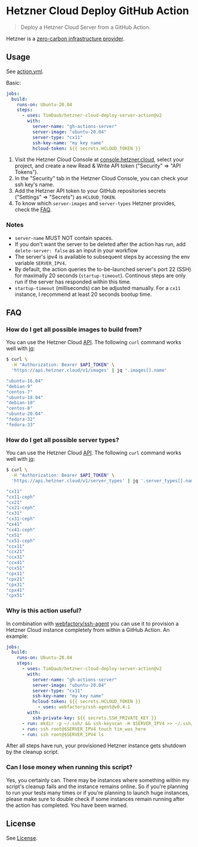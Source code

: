# Hetzner Cloud Deploy GitHub Action

> Deploy a Hetzner Cloud Server from a GitHub Action.

Hetzner is a [zero-carbon infrastructure
provider](https://github.com/vrde/notes/tree/master/zero-carbon).

## Usage

See [action.yml](./action.yml).

Basic:

```yml
jobs:
  build:
    runs-on: Ubuntu-20.04
    steps:
      - uses: TimDaub/hetzner-cloud-deploy-server-action@v2
        with:
          server-name: "gh-actions-server"
          server-image: "ubuntu-20.04"
          server-type: "cx11"
          ssh-key-name: "my key name"
          hcloud-token: ${{ secrets.HCLOUD_TOKEN }}
```


1.  Visit the Hetzner Cloud Console at
    [console.hetzner.cloud](https://console.hetzner.cloud/), select your
    project, and create a new Read & Write API token ("Security" => "API
    Tokens").
1. In the "Security" tab in the Hetzner Cloud Console, you can check your ssh
   key's name.
1. Add the Hetzner API token to your GitHub repositories secrets ("Settings" =>
   "Secrets") as `HCLOUD_TOKEN`.
1. To know which `server-images` and `server-types` Hetzner provides, check the
   [FAQ](#FAQ).

### Notes

- `server-name` MUST NOT contain spaces.
- If you don't want the server to be deleted after the action has run, add
`delete-server: false` as an input in your workflow
- The server's ipv4 is available to subsequent steps by accessing the env
variable `SERVER_IPV4`.
- By default, the action queries the to-be-launched server's port 22 (SSH) for
maximally 20 seconds (`startup-timeout`). Continous steps are only run if the
server has responded within this time.
- `startup-timeout` (milliseconds) can be adjusted manually. For a `cx11`
instance, I recommend at least 20 seconds bootup time.

## FAQ

### How do I get all possible images to build from?

You can use the Hetzner Cloud [API](https://docs.hetzner.cloud/#images-get-all-images).
The following `curl` command works well with [jq](https://github.com/stedolan/jq):

```bash
$ curl \
  -H "Authorization: Bearer $API_TOKEN" \
  'https://api.hetzner.cloud/v1/images' | jq '.images[].name'

"ubuntu-16.04"
"debian-9"
"centos-7"
"ubuntu-18.04"
"debian-10"
"centos-8"
"ubuntu-20.04"
"fedora-32"
"fedora-33"
```

### How do I get all possible server types?


You can use the Hetzner Cloud [API](https://docs.hetzner.cloud/#server-types-get-all-server-types).
The following `curl` command works well with [jq](https://github.com/stedolan/jq):

```bash
$ curl \
  -H "Authorization: Bearer $API_TOKEN" \
  'https://api.hetzner.cloud/v1/server_types' | jq '.server_types[].name'

"cx11"
"cx11-ceph"
"cx21"
"cx21-ceph"
"cx31"
"cx31-ceph"
"cx41"
"cx41-ceph"
"cx51"
"cx51-ceph"
"ccx11"
"ccx21"
"ccx31"
"ccx41"
"ccx51"
"cpx11"
"cpx21"
"cpx31"
"cpx41"
"cpx51"
```

### Why is this action useful?

In combination with
[webfactory/ssh-agent](https://github.com/webfactory/ssh-agent) you can use it
to provision a Hetzner Cloud instance completely from within a GitHub Action. An
example:

```yml
jobs:
  build:
    runs-on: Ubuntu-20.04
    steps:
      - uses: TimDaub/hetzner-cloud-deploy-server-action@v2
        with:
          server-name: "gh-actions-server"
          server-image: "ubuntu-20.04"
          server-type: "cx11"
          ssh-key-name: "my key name"
          hcloud-token: ${{ secrets.HCLOUD_TOKEN }}
			- uses: webfactory/ssh-agent@v0.4.1
        with:
          ssh-private-key: ${{ secrets.SSH_PRIVATE_KEY }}
      - run: mkdir -p ~/.ssh/ && ssh-keyscan -H $SERVER_IPV4 >> ~/.ssh/known_hosts
      - run: ssh root@$SERVER_IPV4 touch tim_was_here
      - run: ssh root@$SERVER_IPV4 ls
```

After all steps have run, your provisioned Hetzner instance gets shutdown by
the cleanup script.

### Can I lose money when running this script?

Yes, you certainly can. There may be instances where something within my
script's cleanup fails and the instance remains online. So if you're planning
to run your tests many times or if you're planning to launch huge instances,
please make sure to double check if some instances remain running after the
action has completed. You have been warned.

## License

See [License](./LICENSE).
